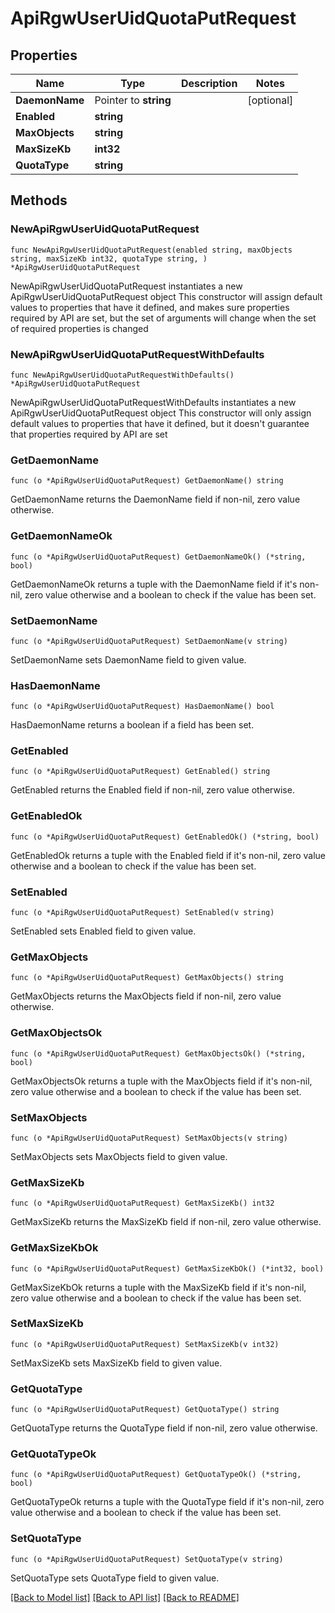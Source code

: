 # ApiRgwUserUidQuotaPutRequest

## Properties

Name | Type | Description | Notes
------------ | ------------- | ------------- | -------------
**DaemonName** | Pointer to **string** |  | [optional] 
**Enabled** | **string** |  | 
**MaxObjects** | **string** |  | 
**MaxSizeKb** | **int32** |  | 
**QuotaType** | **string** |  | 

## Methods

### NewApiRgwUserUidQuotaPutRequest

`func NewApiRgwUserUidQuotaPutRequest(enabled string, maxObjects string, maxSizeKb int32, quotaType string, ) *ApiRgwUserUidQuotaPutRequest`

NewApiRgwUserUidQuotaPutRequest instantiates a new ApiRgwUserUidQuotaPutRequest object
This constructor will assign default values to properties that have it defined,
and makes sure properties required by API are set, but the set of arguments
will change when the set of required properties is changed

### NewApiRgwUserUidQuotaPutRequestWithDefaults

`func NewApiRgwUserUidQuotaPutRequestWithDefaults() *ApiRgwUserUidQuotaPutRequest`

NewApiRgwUserUidQuotaPutRequestWithDefaults instantiates a new ApiRgwUserUidQuotaPutRequest object
This constructor will only assign default values to properties that have it defined,
but it doesn't guarantee that properties required by API are set

### GetDaemonName

`func (o *ApiRgwUserUidQuotaPutRequest) GetDaemonName() string`

GetDaemonName returns the DaemonName field if non-nil, zero value otherwise.

### GetDaemonNameOk

`func (o *ApiRgwUserUidQuotaPutRequest) GetDaemonNameOk() (*string, bool)`

GetDaemonNameOk returns a tuple with the DaemonName field if it's non-nil, zero value otherwise
and a boolean to check if the value has been set.

### SetDaemonName

`func (o *ApiRgwUserUidQuotaPutRequest) SetDaemonName(v string)`

SetDaemonName sets DaemonName field to given value.

### HasDaemonName

`func (o *ApiRgwUserUidQuotaPutRequest) HasDaemonName() bool`

HasDaemonName returns a boolean if a field has been set.

### GetEnabled

`func (o *ApiRgwUserUidQuotaPutRequest) GetEnabled() string`

GetEnabled returns the Enabled field if non-nil, zero value otherwise.

### GetEnabledOk

`func (o *ApiRgwUserUidQuotaPutRequest) GetEnabledOk() (*string, bool)`

GetEnabledOk returns a tuple with the Enabled field if it's non-nil, zero value otherwise
and a boolean to check if the value has been set.

### SetEnabled

`func (o *ApiRgwUserUidQuotaPutRequest) SetEnabled(v string)`

SetEnabled sets Enabled field to given value.


### GetMaxObjects

`func (o *ApiRgwUserUidQuotaPutRequest) GetMaxObjects() string`

GetMaxObjects returns the MaxObjects field if non-nil, zero value otherwise.

### GetMaxObjectsOk

`func (o *ApiRgwUserUidQuotaPutRequest) GetMaxObjectsOk() (*string, bool)`

GetMaxObjectsOk returns a tuple with the MaxObjects field if it's non-nil, zero value otherwise
and a boolean to check if the value has been set.

### SetMaxObjects

`func (o *ApiRgwUserUidQuotaPutRequest) SetMaxObjects(v string)`

SetMaxObjects sets MaxObjects field to given value.


### GetMaxSizeKb

`func (o *ApiRgwUserUidQuotaPutRequest) GetMaxSizeKb() int32`

GetMaxSizeKb returns the MaxSizeKb field if non-nil, zero value otherwise.

### GetMaxSizeKbOk

`func (o *ApiRgwUserUidQuotaPutRequest) GetMaxSizeKbOk() (*int32, bool)`

GetMaxSizeKbOk returns a tuple with the MaxSizeKb field if it's non-nil, zero value otherwise
and a boolean to check if the value has been set.

### SetMaxSizeKb

`func (o *ApiRgwUserUidQuotaPutRequest) SetMaxSizeKb(v int32)`

SetMaxSizeKb sets MaxSizeKb field to given value.


### GetQuotaType

`func (o *ApiRgwUserUidQuotaPutRequest) GetQuotaType() string`

GetQuotaType returns the QuotaType field if non-nil, zero value otherwise.

### GetQuotaTypeOk

`func (o *ApiRgwUserUidQuotaPutRequest) GetQuotaTypeOk() (*string, bool)`

GetQuotaTypeOk returns a tuple with the QuotaType field if it's non-nil, zero value otherwise
and a boolean to check if the value has been set.

### SetQuotaType

`func (o *ApiRgwUserUidQuotaPutRequest) SetQuotaType(v string)`

SetQuotaType sets QuotaType field to given value.



[[Back to Model list]](../README.md#documentation-for-models) [[Back to API list]](../README.md#documentation-for-api-endpoints) [[Back to README]](../README.md)



